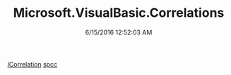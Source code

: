 ﻿---
title: Microsoft.VisualBasic.Correlations
date: 6/15/2016 12:52:03 AM
---

[ICorrelation](T-Microsoft.VisualBasic.Correlations.ICorrelation.html)
[spcc](T-Microsoft.VisualBasic.Correlations.spcc.html)
